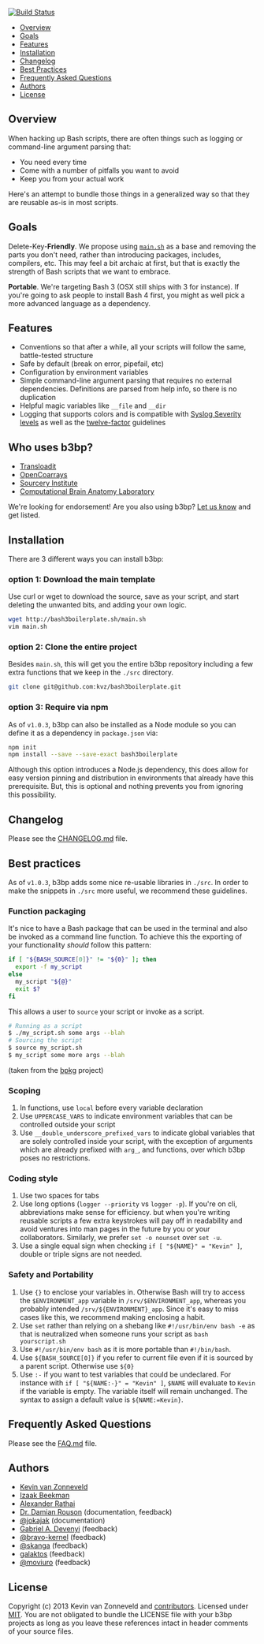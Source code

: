 [![Build Status](https://travis-ci.org/kvz/bash3boilerplate.svg?branch=master)](https://travis-ci.org/kvz/bash3boilerplate)

[This document is formatted with GitHub-Flavored Markdown.    ]:#
[For better viewing, including hyperlinks, read it online at  ]:#
[https://github.com/kvz/bash3boilerplate/blob/master/README.md]:#

* [Overview](#overview)
* [Goals](#goals)
* [Features](#features)
* [Installation](#installation)
* [Changelog](#changelog)
* [Best Practices](#best-practices)
* [Frequently Asked Questions](#frequently-asked-questions)
* [Authors](#authors)
* [License](#license)

## Overview

<!--more-->

When hacking up Bash scripts, there are often things such as logging or command-line argument parsing that:

 - You need every time
 - Come with a number of pitfalls you want to avoid
 - Keep you from your actual work
 
Here's an attempt to bundle those things in a generalized way so that
they are reusable as-is in most scripts.

## Goals

Delete-Key-**Friendly**. We propose using [`main.sh`](http://bash3boilerplate.sh/main.sh) 
as a base and removing the parts you don't need, rather than introducing packages, includes, compilers, etc.
This may feel a bit archaic at first, but that is exactly the strength of Bash scripts that we want to embrace.

**Portable**. We're targeting Bash 3 (OSX still ships
with 3 for instance). If you're going to ask people to install
Bash 4 first, you might as well pick a more advanced language as a
dependency.

## Features

- Conventions so that after a while, all your scripts will follow the same, battle-tested structure
- Safe by default (break on error, pipefail, etc)
- Configuration by environment variables
- Simple command-line argument parsing that requires no external dependencies. Definitions are parsed from help info, so there is no duplication
- Helpful magic variables like `__file` and `__dir`
- Logging that supports colors and is compatible with [Syslog Severity levels](http://en.wikipedia.org/wiki/Syslog#Severity_levels) as well as the [twelve-factor](http://12factor.net/) guidelines

## Who uses b3bp?

- [Transloadit](https://transloadit.com)
- [OpenCoarrays](http://www.opencoarrays.org)
- [Sourcery Institute](http://www.sourceryinstitute.org)
- [Computational Brain Anatomy Laboratory](http://cobralab.ca/)

We're looking for endorsement! Are you also using b3bp? [Let us know](https://github.com/kvz/bash3boilerplate/issues/new?title=I%20use%20b3bp) and get listed.

## Installation

There are 3 different ways you can install b3bp:

### option 1: Download the main template

Use curl or wget to download the source, save as your script, and start deleting the unwanted bits, and adding your own logic.

```bash
wget http://bash3boilerplate.sh/main.sh
vim main.sh
```

### option 2: Clone the entire project

Besides `main.sh`, this will get you the entire b3bp repository including a few extra functions that we keep in the `./src` directory.

```bash
git clone git@github.com:kvz/bash3boilerplate.git
```

### option 3: Require via npm

As of `v1.0.3`, b3bp can also be installed as a Node module so you can define it as a dependency in `package.json` via:

```bash
npm init
npm install --save --save-exact bash3boilerplate
```

Although this option introduces a Node.js dependency, this does allow for easy version pinning and distribution in environments that already have this prerequisite. But, this is optional and nothing prevents you from ignoring this possibility.

## Changelog

Please see the [CHANGELOG.md](./CHANGELOG.md) file.

## Best practices

As of `v1.0.3`, b3bp adds some nice re-usable libraries in `./src`. In order to make the snippets in `./src` more useful, we recommend these guidelines.

### Function packaging

It's nice to have a Bash package that can be used in the terminal and also be invoked as a command line function. To achieve this the exporting of your functionality *should* follow this pattern:

```bash
if [ "${BASH_SOURCE[0]}" != "${0}" ]; then
  export -f my_script
else
  my_script "${@}"
  exit $?
fi
```

This allows a user to `source` your script or invoke as a script.

```bash
# Running as a script
$ ./my_script.sh some args --blah
# Sourcing the script
$ source my_script.sh
$ my_script some more args --blah
```

(taken from the [bpkg](https://raw.githubusercontent.com/bpkg/bpkg/master/README.md) project)

### Scoping

1. In functions, use `local` before every variable declaration
1. Use `UPPERCASE_VARS` to indicate environment variables that can be controlled outside your script
1. Use `__double_underscore_prefixed_vars` to indicate global variables that are solely controlled inside your script, with the exception of arguments which are already prefixed with `arg_`, and functions, over which b3bp poses no restrictions.

### Coding style

1. Use two spaces for tabs
1. Use long options (`logger --priority` vs `logger -p`). If you're on cli, abbreviations make sense for efficiency. but when you're writing reusable scripts a few extra keystrokes will pay off in readability and avoid ventures into man pages in the future by you or your collaborators. Similarly, we prefer `set -o nounset` over `set -u`.
1. Use a single equal sign when checking `if [ "${NAME}" = "Kevin" ]`, double or triple signs are not needed.

### Safety and Portability

1. Use `{}` to enclose your variables in. Otherwise Bash will try to access the `$ENVIRONMENT_app` variable in `/srv/$ENVIRONMENT_app`, whereas you probably intended `/srv/${ENVIRONMENT}_app`. Since it's easy to miss cases like this, we recommend making enclosing a habit.
1. Use `set` rather than relying on a shebang like `#!/usr/bin/env bash -e` as that is neutralized when someone runs your script as `bash yourscript.sh`
1. Use `#!/usr/bin/env bash` as it is more portable than `#!/bin/bash`.
1. Use `${BASH_SOURCE[0]}` if you refer to current file even if it is sourced by a parent script. Otherwise use `${0}`
1. Use `:-` if you want to test variables that could be undeclared. For instance with `if [ "${NAME:-}" = "Kevin" ]`, `$NAME` will evaluate to `Kevin` if the variable is empty. The variable itself will remain unchanged. The syntax to assign a default value is `${NAME:=Kevin}`.

## Frequently Asked Questions

Please see the [FAQ.md](./FAQ.md) file.

## Authors

- [Kevin van Zonneveld](http://kvz.io)
- [Izaak Beekman](https://izaakbeekman.com/)
- [Alexander Rathai](mailto:<Alexander.Rathai@gmail.com>)
- [Dr. Damian Rouson](http://www.sourceryinstitute.org/) (documentation, feedback)
- [@jokajak](https://github.com/jokajak) (documentation)
- [Gabriel A. Devenyi](http://staticwave.ca/) (feedback)
- [@bravo-kernel](https://github.com/bravo-kernel) (feedback)
- [@skanga](https://github.com/skanga) (feedback)
- [galaktos](https://www.reddit.com/user/galaktos) (feedback)
- [@moviuro](https://github.com/moviuro) (feedback)

## License

Copyright (c) 2013 Kevin van Zonneveld and [contributors](https://github.com/kvz/bash3boilerplate#authors).
Licensed under [MIT](https://raw.githubusercontent.com/kvz/bash3boilerplate/master/LICENSE).
You are not obligated to bundle the LICENSE file with your b3bp projects as long
as you leave these references intact in header comments of your source files.
